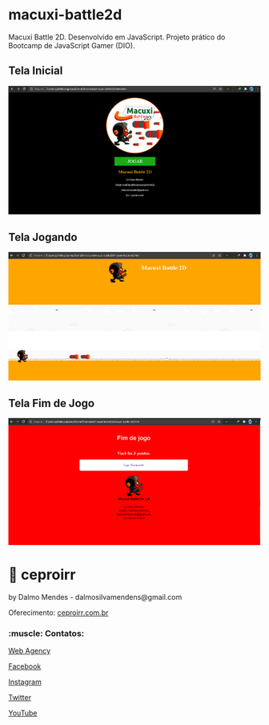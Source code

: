# macuxi-battle2d
Macuxi Battle 2D. Desenvolvido em JavaScript. Projeto prático do Bootcamp de JavaScript Gamer (DIO).
<h2>Tela Inicial</h2>
<img src="https://github.com/DalmoMendes/macuxi-battle2d/blob/master/screen-game-start.png">
<h2>Tela Jogando</h2>
<img src="https://github.com/DalmoMendes/macuxi-battle2d/blob/master/screen-game.png">
<h2>Tela Fim de Jogo</h2>
<img src="https://github.com/DalmoMendes/macuxi-battle2d/blob/master/screen-game-over.png">

# :rocket: ceproirr 
<p>by Dalmo Mendes - dalmosilvamendens@gmail.com</p>
<p>Oferecimento: <a href="https://ceproirr.com.br" target="_blank">ceproirr.com.br</a></p>
<h3>:muscle: Contatos:</h3>

<p>   <a href="https://www.ceproirr.com.br/webagency/" target="_blank">Web Agency</a></p>
<p>   <a href="https://facebook.com/ceproir/" target="_blank">Facebook</a></p>
<p>   <a href="https://instagram.com/ceproirr/" target="_blank">Instagram</a></p>
<p>   <a href="https://twitter.com/ceproirr/" target="_blank">Twitter</a></p>
<p>   <a href="https://www.youtube.com/channel/UC9egIn_Xkg2KFD_55mi_r8w" target="_blank">YouTube</a></p>
